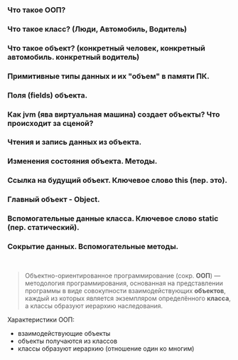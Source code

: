 ### Что такое ООП?
### Что такое класс? (Люди, Автомобиль, Водитель)
### Что такое объект? (конкретный человек, конкретный автомобиль. конкретный водитель)
### Примитивные типы данных и их "объем" в памяти ПК.
### Поля (fields) объекта.
### Как jvm (ява виртуальная машина) создает объекты? Что происходит за сценой?
### Чтения и запись данных из объекта.
### Изменения состояния объекта. Методы.
### Ссылка на будущий объект. Ключевое слово this (пер. это).
### Главный объект - Object.
### Вспомогательные данные класса. Ключевое слово static (пер. статический).
### Сокрытие данных. Вспомогательные методы.
<br>
  
> Объектно-ориентированное программирование (сокр. __ООП__) — методология программирования, основанная на представлении программы в виде совокупности взаимодействующих __объектов__, каждый из которых является экземпляром определённого __класса__, а классы образуют иерархию наследования.

Характеристики ООП:
- взаимодействующие объекты
- объекты получаются из классов
- классы образуют иерархию (отношение один ко многим)